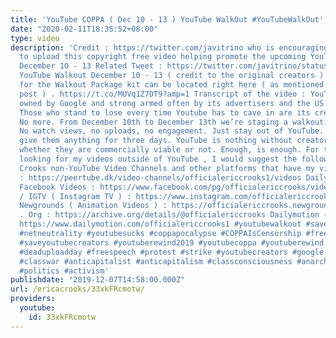```yaml
---
title: 'YouTube COPPA ( Dec 10 - 13 ) YouTube WalkOut #YouTubeWalkOut'
date: "2020-02-11T18:35:52+08:00"
type: video
description: 'Credit : https://twitter.com/javitrino who is encouraging YouTubers
  to upload this copyright free video helping promote the upcoming YouTube Walkout
  December 10 - 13 Related Tweet : https://twitter.com/javitrino/status/1201221205619040257
  YouTube Walkout December 10 - 13 ( credit to the original creators ) The download
  for the Walkout Package kit can be located right here ( as mentioned on the Twitter
  post ) . https://t.co/MUVq1Z7DT9?amp=1 Transcript of the video : YouTube is a platform
  owned by Google and strong armed often by its advertisers and the US government.
  Those who stand to lose every time Youtube has to cave in are its creators and viewers.
  No more. From December 10th to December 13th we’re staging a walkout from the site.
  No watch views, no uploads, no engagement. Just stay out of YouTube. Let us not
  give them anything for three days. YouTube is nothing without creators and viewers,
  whether they are commercially viable or not. Enough, is enough. For those who are
  looking for my videos outside of YouTube , I would suggest the following. Erica
  Crooks non-YouTube Video Channels and other platforms that have my videos PeerTube
  : https://peertube.dk/video-channels/officialericcrooks1/videos Dailymotion : https://www.dailymotion.com/officialericcrooks
  Facebook Videos : https://www.facebook.com/pg/officialericcrooks/videos/ Instagram
  / IGTV ( Instagram TV ) : https://www.instagram.com/officialericcrooks/channel/
  Newgrounds ( Animation Videos ) : https://officialericcrooks.newgrounds.com Archive
  . Org : https://archive.org/details/@officialericcrooks Dailymotion ( BACKUP ) :
  https://www.dailymotion.com/officialericcrooks1 #youtubewalkout #savetheinternet
  #netneutrality #youtubesucks #coppapocalypse #COPPAIsCensorship #freespeech #freedomofspeech
  #saveyoutubecreators #youtuberewind2019 #youtubecoppa #youtuberewind #youtube #coppa
  #deaduploadday #freespeech #protest #strike #youtubecreators #google #FTC #youtubecoppalaw
  #classwar #anticapitalist #anticapitalism #classconsciousness #anarchist #anarchism
  #politics #activism'
publishdate: "2019-12-07T14:58:00.000Z"
url: /ericacrooks/33xkFRcmotw/
providers:
  youtube:
    id: 33xkFRcmotw
---
```

